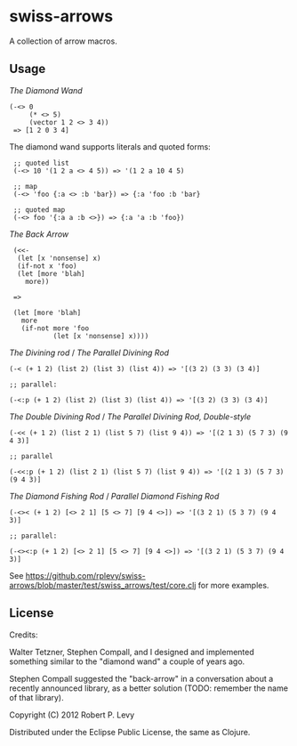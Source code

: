 # swiss-arrows

A collection of arrow macros.

## Usage

*The Diamond Wand*

```
(-<> 0
     (* <> 5)
     (vector 1 2 <> 3 4))
 => [1 2 0 3 4]
```

The diamond wand supports literals and quoted forms:

```
 ;; quoted list
 (-<> 10 '(1 2 a <> 4 5)) => '(1 2 a 10 4 5)
 
 ;; map
 (-<> 'foo {:a <> :b 'bar}) => {:a 'foo :b 'bar}

 ;; quoted map
 (-<> foo '{:a a :b <>}) => {:a 'a :b 'foo})
```

*The Back Arrow*

```
 (<<-
  (let [x 'nonsense] x)
  (if-not x 'foo)
  (let [more 'blah]
    more))
 
 =>

 (let [more 'blah]
   more
   (if-not more 'foo
           (let [x 'nonsense] x))))
```

*The Divining rod* / *The Parallel Divining Rod*

```
(-< (+ 1 2) (list 2) (list 3) (list 4)) => '[(3 2) (3 3) (3 4)]

;; parallel:

(-<:p (+ 1 2) (list 2) (list 3) (list 4)) => '[(3 2) (3 3) (3 4)]
```

*The Double Divining Rod* / *The Parallel Divining Rod, Double-style*

```
(-<< (+ 1 2) (list 2 1) (list 5 7) (list 9 4)) => '[(2 1 3) (5 7 3) (9 4 3)]

;; parallel 

(-<<:p (+ 1 2) (list 2 1) (list 5 7) (list 9 4)) => '[(2 1 3) (5 7 3) (9 4 3)]
```

*The Diamond Fishing Rod* / *Parallel Diamond Fishing Rod*

```
(-<>< (+ 1 2) [<> 2 1] [5 <> 7] [9 4 <>]) => '[(3 2 1) (5 3 7) (9 4 3)]

;; parallel:

(-<><:p (+ 1 2) [<> 2 1] [5 <> 7] [9 4 <>]) => '[(3 2 1) (5 3 7) (9 4 3)]
```



See https://github.com/rplevy/swiss-arrows/blob/master/test/swiss_arrows/test/core.clj for more examples.

## License

Credits:

Walter Tetzner, Stephen Compall, and I designed and implemented something similar to the "diamond wand" a couple of years ago.

Stephen Compall suggested the "back-arrow" in a conversation about a recently announced library, as a better solution (TODO: remember the name of that library).

Copyright (C) 2012 Robert P. Levy

Distributed under the Eclipse Public License, the same as Clojure.
